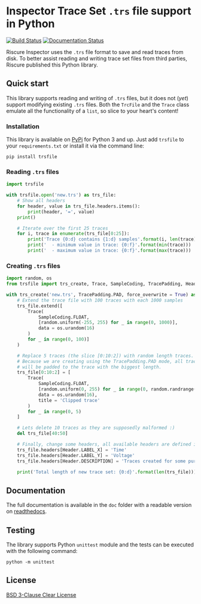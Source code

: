 # Inspector Trace Set `.trs` file support in Python
[![Build Status](https://travis-ci.org/Riscure/python-trsfile.svg?branch=master)](https://travis-ci.org/Riscure/python-trsfile)
[![Documentation Status](https://readthedocs.org/projects/trsfile/badge/?version=latest)](https://trsfile.readthedocs.io/en/latest/?badge=latest)

Riscure Inspector uses the `.trs` file format to save and read traces from disk. To better assist reading and writing trace set files from third parties, Riscure published this Python library.

## Quick start
This library supports reading and writing of `.trs` files, but it does not (*yet*) support modifying existing `.trs` files. Both the `TrcFile` and the `Trace` class emulate all the functionality of a `list`, so slice to your heart's content!

### Installation
This library is available on [PyPi](https://www.pypi.org/project/trsfile/) for Python 3 and up. Just add `trsfile` to your `requirements.txt` or install it via the command line:
```shell
pip install trsfile
```

### Reading `.trs` files
```python
import trsfile

with trsfile.open('new.trs') as trs_file:
	# Show all headers
	for header, value in trs_file.headers.items():
		print(header, '=', value)
	print()

	# Iterate over the first 25 traces
	for i, trace in enumerate(trs_file[0:25]):
		print('Trace {0:d} contains {1:d} samples'.format(i, len(trace)))
		print('  - minimum value in trace: {0:f}'.format(min(trace)))
		print('  - maximum value in trace: {0:f}'.format(max(trace)))
```

### Creating `.trs` files
```python
import random, os
from trsfile import trs_create, Trace, SampleCoding, TracePadding, Header

with trs_create('new.trs', TracePadding.PAD, force_overwrite = True) as trs_file:
	# Extend the trace file with 100 traces with each 1000 samples
	trs_file.extend([
		Trace(
			SampleCoding.FLOAT,
			[random.uniform(-255, 255) for _ in range(0, 1000)],
			data = os.urandom(16)
		)
		for _ in range(0, 100)]
	)

	# Replace 5 traces (the slice [0:10:2]) with random length traces.
	# Because we are creating using the TracePadding.PAD mode, all traces
	# will be padded to the trace with the biggest length.
	trs_file[0:10:2] = [
		Trace(
			SampleCoding.FLOAT,
			[random.uniform(0, 255) for _ in range(0, random.randrange(1000))],
			data = os.urandom(16),
			title = 'Clipped trace'
		)
		for _ in range(0, 5)
	]

	# Lets delete 10 traces as they are supposedly malformed :)
	del trs_file[40:50]

	# Finally, change some headers, all available headers are defined in the Header class
	trs_file.headers[Header.LABEL_X] = 'Time'
	trs_file.headers[Header.LABEL_Y] = 'Voltage'
	trs_file.headers[Header.DESCRIPTION] = 'Traces created for some purpose!'

	print('Total length of new trace set: {0:d}'.format(len(trs_file)))
```

## Documentation
The full documentation is available in the `doc` folder with a readable version on [readthedocs](https://trsfile.readthedocs.io/en/latest).

## Testing
The library supports Python `unittest` module and the tests can be executed with the following command:
```
python -m unittest
```

## License
[BSD 3-Clause Clear License](https://choosealicense.com/licenses/bsd-3-clause-clear/)
